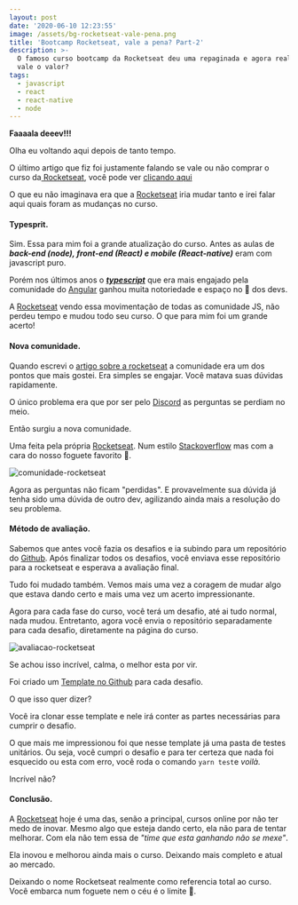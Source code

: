 ```yaml
---
layout: post
date: '2020-06-10 12:23:55'
image: /assets/bg-rocketseat-vale-pena.png
title: 'Bootcamp Rocketseat, vale a pena? Part-2'
description: >-
  O famoso curso bootcamp da Rocketseat deu uma repaginada e agora realmente
  vale o valor?
tags:
  - javascript
  - react
  - react-native
  - node
---
```

**Faaaala deeev!!!**

Olha eu voltando aqui depois de tanto tempo.

O último artigo que fiz foi justamente falando se vale ou não comprar o curso da[ Rocketseat](https://rocketseat.com.br/), você pode ver [clicando aqui](https://douglasporto.com.br/blog/bootcamp-rocketseat-vale-a-pena/)

O que eu não imaginava era que a [Rocketseat](https://rocketseat.com.br/) iria mudar tanto e irei falar aqui quais foram as mudanças no curso.

#### Typesprit.

Sim. Essa para mim foi a grande atualização do curso. Antes as aulas de ***back-end (node), front-end (React) e mobile (React-native)*** eram com javascript puro. 

Porém nos últimos anos o ***[typescript](https://www.typescriptlang.org/)*** que era mais engajado pela comunidade do [Angular](https://angular.io/) ganhou muita notoriedade e espaço no 💜  dos devs.

A [Rocketseat](https://rocketseat.com.br/) vendo essa movimentação de todas as comunidade JS, não perdeu tempo e mudou todo seu curso. O que para mim foi um grande acerto!

#### Nova comunidade.

Quando escrevi o [artigo sobre a rocketseat](https://douglasporto.com.br/blog/bootcamp-rocketseat-vale-a-pena/) a comunidade era um dos pontos que mais gostei. Era simples se engajar. Você matava suas dúvidas rapidamente.

O único problema era que por ser pelo [Discord](https://discord.com/) as perguntas se perdiam no meio. 

Então surgiu a nova comunidade. 

Uma feita pela própria [Rocketseat](https://rocketseat.com.br/). Num estilo [Stackoverflow](http://stackoverflow.com/) mas com a cara do nosso foguete favorito 🚀.

![comunidade-rocketseat](/assets/captura-de-tela-2020-06-10-às-13.40.31.png "Comunidade Rocketseat")

Agora as perguntas não ficam "perdidas". E provavelmente sua dúvida já tenha sido uma dúvida de outro dev, agilizando ainda mais a resolução do seu problema.

#### Método de avaliação.

Sabemos que antes você fazia os desafios e ia subindo para um repositório do [Github](https://github.com/). Após finalizar todos os desafios, você enviava esse repositório para a rocketseat e esperava a avaliação final.

Tudo foi mudado também. Vemos mais uma vez a coragem de mudar algo que estava dando certo e mais uma vez um acerto impressionante.

Agora para cada fase do curso, você terá um desafio, até ai tudo normal, nada mudou. Entretanto, agora você envia o repositório separadamente para cada desafio, diretamente na página do curso.

![avaliacao-rocketseat](/assets/captura-de-tela-2020-06-10-às-13.41.39.png "Avaliação Rocketseat")

Se achou isso incrível, calma, o melhor esta por vir. 

Foi criado um [Template no Github](https://help.github.com/en/github/creating-cloning-and-archiving-repositories/creating-a-template-repository) para cada desafio. 

O que isso quer dizer?

Você ira clonar esse template e nele irá conter as partes necessárias para cumprir o desafio.

O que mais me impressionou foi que nesse template já uma pasta de testes unitários. Ou seja, você cumpri o desafio e para ter certeza que nada foi esquecido ou esta com erro, você roda o comando `yarn test`e *voilà.*

Incrível não?

#### Conclusão.

A [Rocketseat](https://rocketseat.com.br/) hoje é uma das, senão a principal, cursos online por não ter medo de inovar. Mesmo algo que esteja dando certo, ela não para de tentar melhorar. Com ela não tem essa de *"time que esta ganhando não se mexe"*.

Ela inovou e melhorou ainda mais o curso. Deixando mais completo e atual ao mercado.

Deixando o nome Rocketseat realmente como referencia total ao curso. Você embarca num foguete nem o céu é o limite 🚀.
